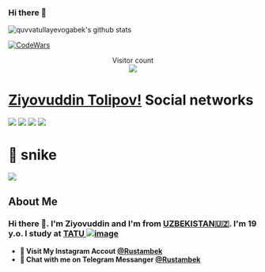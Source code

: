 ### Hi there 👋


![quvvatullayevogabek's github stats](https://github-readme-stats.vercel.app/api?username=rystambek&show_icons=true&theme=tokyonight)

[![CodeWars](https://www.codewars.com/users/ziyovuddin/badges/large)]([https://www.codewars.com/users/ziyovuddin(https://www.codewars.com/users/ziyovuddin))

<p align="center"> 
  Visitor count<br>
  <img src="https://profile-counter.glitch.me/Ziyovuddintolipov/count.svg" />
</p>

# [Ziyovuddin Tolipov!](Ziyovuddinweb@gmail.com) Social networks

<a href="https://github.com/ziyovuddintolipov"><img src="https://img.shields.io/badge/github-000?style=for-the-badge&logo=github&logoColor=white"/></a>
<a href="https://instagram.com/tolipovziyovuddin"><img src="https://img.shields.io/badge/instagram-D1001F?style=for-the-badge&logo=instagram&logoColor=white"/></a>
<a href="https://t.me/tolipovziyovuddin"><img src="https://img.shields.io/badge/Telegram-2CA5E0?style=for-the-badge&logo=telegram&logoColor=white"/></a>
<a href="https://www.codewars.com/users/ziyovuddin/"><img src="https://img.shields.io/badge/codewars-DD915F?style=for-the-badge&logo=codewars&logoColor=white"/></a>
<!-- <a href="[https://www.sololearn.com/profile/27804078]"><img src="https://img.shields.io/badge/sololearn-10397c?style=for-the-badge&logo=sololearn&logoColor=white"/></a> -->
<!-- <a href="https://gitlab.com/quvvatullayev/"><img src="https://img.shields.io/badge/gitlab-FF6600?style=for-the-badge&logo=gitlab&logoColor=white"/></a></a> -->


# 🐍 snike 

<a href=#><img src="snike.svg"></a>

<!-- ## Language and TOOLS

[![My Skills](https://skillicons.dev/icons?i=bootstrap,css,discord,flask,github,gitlab,heroku,html,instagram,js,jquery,linux,md,py,sass,vscode)](https://skillicons.dev) -->


## About Me

### Hi there 👋. I'm Ziyovuddin and I'm from [UZBEKISTAN🇺🇿](https://en.wikipedia.org/wiki/Uzbekistan). I'm 19 y.o. I study at [TATU ![image](https://user-images.githubusercontent.com/105332906/206888050-f68457da-1397-4adb-b063-d0c73ba28c67.png)](https://tuit.uz/)


- **🔴 Visit My Instagram Accout [@Rustambek](https://www.instagram.com/tolipovziyovuddin/)**
- **🔵 Chat with me on Telegram Messanger [@Rustambek](https://t.me/tolipovziyovuddin)**
